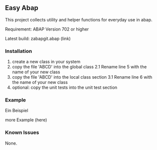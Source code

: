 ## Easy Abap

This project collects utility and helper functions for everyday use in abap.

Requirement: ABAP Version 702 or higher

Latest build: zabapgit.abap (link)


### Installation

1. create a new class in your system
2. copy the file 'ABCD' into the global class 
    2.1 Rename line 5 with the name of your new class
3. copy the file 'ABCD' into the local class section
    3.1 Rename line 6 with the name of your new class
4. optional: copy the unit tests into the unit test section

### Example

Ein Beispiel

more Example (here)

### Known Issues

None.


